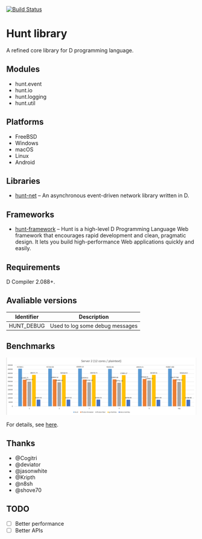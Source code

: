 [![Build Status](https://travis-ci.org/huntlabs/hunt.svg?branch=master)](https://travis-ci.org/huntlabs/hunt)

# Hunt library
A refined core library for D programming language.

## Modules
 * hunt.event
 * hunt.io
 * hunt.logging
 * hunt.util

## Platforms
 * FreeBSD
 * Windows
 * macOS
 * Linux
 * Android

## Libraries
 * [hunt-net](https://github.com/huntlabs/hunt-net) – An asynchronous event-driven network library written in D.

## Frameworks
 * [hunt-framework](https://github.com/huntlabs/hunt-framework) – Hunt is a high-level D Programming Language Web framework that encourages rapid development and clean, pragmatic design. It lets you build high-performance Web applications quickly and easily.

## Requirements
D Compiler 2.088+.

## Avaliable versions
| Identifier | Description | 
|--------|--------|
| HUNT_DEBUG |  Used to log some debug messages |

## Benchmarks
![Benchmark](docs/images/benchmark.png)

For details, see [here](docs/benchmark.md).

## Thanks
 * @Cogitri
 * @deviator
 * @jasonwhite
 * @Kripth
 * @n8sh
 * @shove70

## TODO
- [ ] Better performance
- [ ] Better APIs
